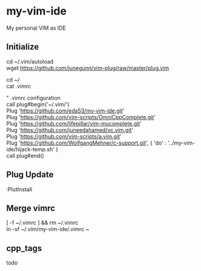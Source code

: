 # my-vim-ide
My personal VIM as IDE  

## Initialize  
cd ~/.vim/autoload  
wget https://github.com/junegunn/vim-plug/raw/master/plug.vim  

cd ~/  
cat .vimrc  

" .vimrc configuration  
call plug#begin('~/.vim/')  
Plug 'https://github.com/eda53/my-vim-ide.git'  
Plug 'https://github.com/vim-scripts/OmniCppComplete.git'  
Plug 'https://github.com/lifepillar/vim-mucomplete.git'  
Plug 'https://github.com/juneedahamed/vc.vim.git'  
Plug 'https://github.com/vim-scripts/a.vim.git'  
Plug 'https://github.com/WolfgangMehner/c-support.git', { 'do' : '../my-vim-ide/hijack-temp.sh' }  
call plug#end()  

## Plug Update
:PlutInstall  

## Merge vimrc
[ -f ~/.vimrc ] && rm ~/.vimrc  
ln -sf ~/.vim/my-vim-ide/.vimrc ~  

## cpp_tags
todo  


